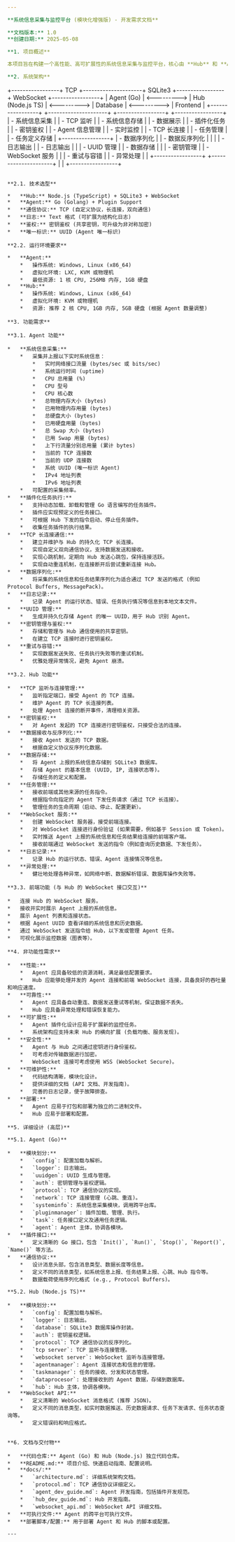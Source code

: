 ```yaml
---

**系统信息采集与监控平台 (模块化增强版) - 开发需求文档**

**文档版本:** 1.0
**创建日期:** 2025-05-08

**1. 项目概述**

本项目旨在构建一个高性能、高可扩展性的系统信息采集与监控平台，核心由 **Hub** 和 **Agent** 两部分组成。**Agent** 采用先进的**插件化设计**，支持在运行时**动态加载、卸载和管理功能模块**，例如各种系统监控和性能测试任务。Agent 通过稳定的 **TCP 长连接**与 Hub 进行**双向通信**，高效地向 Hub 上报丰富的系统信息和任务执行结果，并响应 Hub 下发的各种控制指令和任务请求。**Hub** 作为平台的中心节点，负责**接收、存储和集中管理**来自所有 Agent 的数据，协调和分配 Agent 任务，并通过强大的 **WebSocket 接口**为前端应用提供**实时、高效的数据交互能力**。

**2. 系统架构**

```
+-----------------+      TCP      +---------------------+      SQLite3     +-----------------+      WebSocket     +-----------------+
|     Agent (Go)    | <---------> |    Hub (Node.js TS) | <---------> |     Database      | <---------> |     Frontend      |
+-----------------+              +---------------------+              +-----------------+              +-----------------+
| - 系统信息采集  |              | - TCP 监听           |              | - 系统信息存储  |              | - 数据展示       |
| - 插件化任务    |              | - 密钥鉴权           |              | - Agent 信息管理 |              | - 实时监控       |
| - TCP 长连接     |              | - 任务管理           |              | - 任务定义存储  |              +-----------------+
| - 数据序列化    |              | - 数据反序列化       |              |                |
| - 日志输出       |              | - 日志输出           |              |
| - UUID 管理      |              | - 数据存储           |              |
| - 密钥管理       |              | - WebSocket 服务     |              |
| - 重试与容错     |              | - 异常处理           |              |
+-----------------+              +---------------------+              |
                                                                   |
                                                                   +-----------------+
```

**2.1. 技术选型**

*   **Hub:** Node.js (TypeScript) + SQLite3 + WebSocket
*   **Agent:** Go (Golang) + Plugin Support
*   **通信协议:** TCP (自定义协议，长连接，双向通信)
*   **日志:** Text 格式 (可扩展为结构化日志)
*   **鉴权:** 密钥鉴权 (共享密钥，可升级为非对称加密)
*   **唯一标识:** UUID (Agent 唯一标识)

**2.2. 运行环境要求**

*   **Agent:**
    *   操作系统: Windows, Linux (x86_64)
    *   虚拟化环境: LXC, KVM 或物理机
    *   最低资源: 1 核 CPU, 256MB 内存, 1GB 硬盘
*   **Hub:**
    *   操作系统: Windows, Linux (x86_64)
    *   虚拟化环境: KVM 或物理机
    *   资源: 推荐 2 核 CPU, 1GB 内存, 5GB 硬盘 (根据 Agent 数量调整)

**3. 功能需求**

**3.1. Agent 功能**

*   **系统信息采集:**
    *   采集并上报以下实时系统信息：
        *   实时网络接口流量 (bytes/sec 或 bits/sec)
        *   系统运行时间 (uptime)
        *   CPU 总用量 (%)
        *   CPU 型号
        *   CPU 核心数
        *   总物理内存大小 (bytes)
        *   已用物理内存用量 (bytes)
        *   总硬盘大小 (bytes)
        *   已用硬盘用量 (bytes)
        *   总 Swap 大小 (bytes)
        *   已用 Swap 用量 (bytes)
        *   上下行流量分别总用量 (累计 bytes)
        *   当前的 TCP 连接数
        *   当前的 UDP 连接数
        *   系统 UUID (唯一标识 Agent)
        *   IPv4 地址列表
        *   IPv6 地址列表
    *   可配置的采集频率。
*   **插件化任务执行:**
    *   支持动态加载、卸载和管理 Go 语言编写的任务插件。
    *   插件应实现预定义的任务接口。
    *   可根据 Hub 下发的指令启动、停止任务插件。
    *   收集任务插件的执行结果。
*   **TCP 长连接通信:**
    *   建立并维护与 Hub 的持久化 TCP 长连接。
    *   实现自定义双向通信协议，支持数据发送和接收。
    *   实现心跳机制，定期向 Hub 发送心跳包，保持连接活跃。
    *   实现自动重连机制，在连接断开后尝试重新连接 Hub。
*   **数据序列化:**
    *   将采集的系统信息和任务结果序列化为适合通过 TCP 发送的格式 (例如 Protocol Buffers, MessagePack)。
*   **日志记录:**
    *   记录 Agent 的运行状态、错误、任务执行情况等信息到本地文本文件。
*   **UUID 管理:**
    *   生成并持久化存储 Agent 的唯一 UUID，用于 Hub 识别 Agent。
*   **密钥管理与鉴权:**
    *   存储和管理与 Hub 通信使用的共享密钥。
    *   在建立 TCP 连接时进行密钥鉴权。
*   **重试与容错:**
    *   实现数据发送失败、任务执行失败等的重试机制。
    *   优雅处理异常情况，避免 Agent 崩溃。

**3.2. Hub 功能**

*   **TCP 监听与连接管理:**
    *   监听指定端口，接受 Agent 的 TCP 连接。
    *   维护 Agent 的 TCP 长连接列表。
    *   处理 Agent 连接的断开事件，清理相关资源。
*   **密钥鉴权:**
    *   对 Agent 发起的 TCP 连接进行密钥鉴权，只接受合法的连接。
*   **数据接收与反序列化:**
    *   接收 Agent 发送的 TCP 数据。
    *   根据自定义协议反序列化数据。
*   **数据存储:**
    *   将 Agent 上报的系统信息存储到 SQLite3 数据库。
    *   存储 Agent 的基本信息 (UUID, IP, 连接状态等)。
    *   存储任务的定义和配置。
*   **任务管理:**
    *   接收前端或其他来源的任务指令。
    *   根据指令向指定的 Agent 下发任务请求（通过 TCP 长连接）。
    *   管理任务的生命周期（启动、停止、配置更新）。
*   **WebSocket 服务:**
    *   创建 WebSocket 服务器，接受前端连接。
    *   对 WebSocket 连接进行身份验证 (如果需要，例如基于 Session 或 Token)。
    *   实时推送 Agent 上报的系统信息和任务结果给连接的前端客户端。
    *   接收前端通过 WebSocket 发送的指令（例如查询历史数据、下发任务）。
*   **日志记录:**
    *   记录 Hub 的运行状态、错误、Agent 连接情况等信息。
*   **异常处理:**
    *   健壮地处理各种异常，如网络中断、数据解析错误、数据库操作失败等。

**3.3. 前端功能 (与 Hub 的 WebSocket 接口交互)**

*   连接 Hub 的 WebSocket 服务。
*   接收并实时展示 Agent 上报的系统信息。
*   展示 Agent 列表和连接状态。
*   根据 Agent UUID 查看详细的系统信息和历史数据。
*   通过 WebSocket 发送指令给 Hub，以下发或管理 Agent 任务。
*   可视化展示监控数据（图表等）。

**4. 非功能性需求**

*   **性能:**
    *   Agent 应具备较低的资源消耗，满足最低配置要求。
    *   Hub 应能够处理并发的 Agent 连接和前端 WebSocket 连接，具备良好的吞吐量和响应速度。
*   **可靠性:**
    *   Agent 应具备自动重连、数据发送重试等机制，保证数据不丢失。
    *   Hub 应具备异常处理和错误恢复能力。
*   **可扩展性:**
    *   Agent 插件化设计应易于扩展新的监控任务。
    *   系统架构应支持未来 Hub 的横向扩展 (负载均衡、服务发现)。
*   **安全性:**
    *   Agent 与 Hub 之间通过密钥进行身份鉴权。
    *   可考虑对传输数据进行加密。
    *   WebSocket 连接可考虑使用 WSS (WebSocket Secure)。
*   **可维护性:**
    *   代码结构清晰，模块化设计。
    *   提供详细的文档 (API 文档、开发指南)。
    *   完善的日志记录，便于故障排查。
*   **部署:**
    *   Agent 应易于打包和部署为独立的二进制文件。
    *   Hub 应易于部署和配置。

**5. 详细设计 (高层)**

**5.1. Agent (Go)**

*   **模块划分:**
    *   `config`: 配置加载与解析。
    *   `logger`: 日志输出。
    *   `uuidgen`: UUID 生成与管理。
    *   `auth`: 密钥管理与鉴权逻辑。
    *   `protocol`: TCP 通信协议的实现。
    *   `network`: TCP 连接管理 (心跳、重连)。
    *   `systeminfo`: 系统信息采集模块，调用跨平台库。
    *   `pluginmanager`: 插件加载、管理、执行。
    *   `task`: 任务接口定义及通用任务逻辑。
    *   `agent`: Agent 主体，协调各模块。
*   **插件接口:**
    *   定义清晰的 Go 接口，包含 `Init()`, `Run()`, `Stop()`, `Report()`, `Name()` 等方法。
*   **通信协议:**
    *   设计消息头部，包含消息类型、数据长度等信息。
    *   定义不同的消息类型，如系统信息上报、任务结果上报、心跳、Hub 指令等。
    *   数据载荷使用序列化格式 (e.g., Protocol Buffers)。

**5.2. Hub (Node.js TS)**

*   **模块划分:**
    *   `config`: 配置加载与解析。
    *   `logger`: 日志输出。
    *   `database`: SQLite3 数据库操作封装。
    *   `auth`: 密钥鉴权逻辑。
    *   `protocol`: TCP 通信协议的反序列化。
    *   `tcp server`: TCP 监听与连接管理。
    *   `websocket server`: WebSocket 监听与连接管理。
    *   `agentmanager`: Agent 连接状态和信息的管理。
    *   `taskmanager`: 任务的接收、分发和状态管理。
    *   `dataprocesor`: 处理接收到的 Agent 数据，存储到数据库。
    *   `hub`: Hub 主体，协调各模块。
*   **WebSocket API:**
    *   定义清晰的 WebSocket 消息格式 (推荐 JSON)。
    *   定义不同的消息类型，如实时数据推送、历史数据请求、任务下发请求、任务状态查询等。
    *   定义错误码和响应格式。


**6. 文档与交付物**

*   **代码仓库:** Agent (Go) 和 Hub (Node.js) 独立代码仓库。
*   **README.md:** 项目介绍、快速启动指南、配置说明。
*   **docs/:**
    *   `architecture.md`: 详细系统架构文档。
    *   `protocol.md`: TCP 通信协议详细定义。
    *   `agent_dev_guide.md`: Agent 开发指南，包括插件开发规范。
    *   `hub_dev_guide.md`: Hub 开发指南。
    *   `websocket_api.md`: WebSocket API 详细文档。
*   **可执行文件:** Agent 的跨平台可执行文件。
*   **部署脚本/配置:** 用于部署 Agent 和 Hub 的脚本或配置。

---
```

